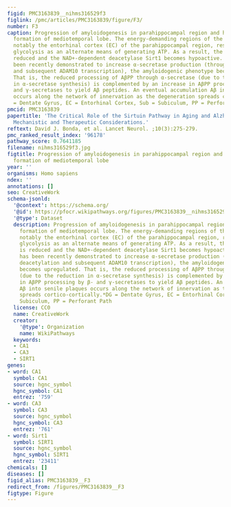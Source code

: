 ```yaml
---
figid: PMC3163839__nihms316529f3
figlink: /pmc/articles/PMC3163839/figure/F3/
number: F3
caption: Progression of amyloidogenesis in parahippocampal region and hippocampal
  formation of mediotemporal lobe. The energy-demanding regions of the brain, most
  notably the entorhinal cortex (EC) of the parahippocampal region, resort to aerobic
  glycolysis as an alternate means of generating ATP. As a result, the NAD+ pool is
  reduced and the NAD+-dependent deacetylase Sirt1 becomes hypoactive. As Sirt1 has
  been recently demonstrated to increase α-secretase production (through RARβ deacetylation
  and subsequent ADAM10 transcription), the amyloidogenic phenotype becomes upregulated.
  That is, the reduced processing of AβPP through α-secretase (due to the reduction
  in α-secretase synthesis) is complemented by an increase in AβPP processing by β-
  and γ-secretases to yield Aβ peptides. An eventual accumulation Aβ into senile plaques
  occurs along the network of innervation as the degeneration spreads cortico-cortically.*DG
  = Dentate Gyrus, EC = Entorhinal Cortex, Sub = Subiculum, PP = Perforant Path
pmcid: PMC3163839
papertitle: 'The Critical Role of the Sirtuin Pathway in Aging and Alzheimer Disease:
  Mechanistic and Therapeutic Considerations.'
reftext: David J. Bonda, et al. Lancet Neurol. ;10(3):275-279.
pmc_ranked_result_index: '96178'
pathway_score: 0.7641185
filename: nihms316529f3.jpg
figtitle: Progression of amyloidogenesis in parahippocampal region and hippocampal
  formation of mediotemporal lobe
year: ''
organisms: Homo sapiens
ndex: ''
annotations: []
seo: CreativeWork
schema-jsonld:
  '@context': https://schema.org/
  '@id': https://pfocr.wikipathways.org/figures/PMC3163839__nihms316529f3.html
  '@type': Dataset
  description: Progression of amyloidogenesis in parahippocampal region and hippocampal
    formation of mediotemporal lobe. The energy-demanding regions of the brain, most
    notably the entorhinal cortex (EC) of the parahippocampal region, resort to aerobic
    glycolysis as an alternate means of generating ATP. As a result, the NAD+ pool
    is reduced and the NAD+-dependent deacetylase Sirt1 becomes hypoactive. As Sirt1
    has been recently demonstrated to increase α-secretase production (through RARβ
    deacetylation and subsequent ADAM10 transcription), the amyloidogenic phenotype
    becomes upregulated. That is, the reduced processing of AβPP through α-secretase
    (due to the reduction in α-secretase synthesis) is complemented by an increase
    in AβPP processing by β- and γ-secretases to yield Aβ peptides. An eventual accumulation
    Aβ into senile plaques occurs along the network of innervation as the degeneration
    spreads cortico-cortically.*DG = Dentate Gyrus, EC = Entorhinal Cortex, Sub =
    Subiculum, PP = Perforant Path
  license: CC0
  name: CreativeWork
  creator:
    '@type': Organization
    name: WikiPathways
  keywords:
  - CA1
  - CA3
  - SIRT1
genes:
- word: CA1
  symbol: CA1
  source: hgnc_symbol
  hgnc_symbol: CA1
  entrez: '759'
- word: CA3
  symbol: CA3
  source: hgnc_symbol
  hgnc_symbol: CA3
  entrez: '761'
- word: Sirt1
  symbol: SIRT1
  source: hgnc_symbol
  hgnc_symbol: SIRT1
  entrez: '23411'
chemicals: []
diseases: []
figid_alias: PMC3163839__F3
redirect_from: /figures/PMC3163839__F3
figtype: Figure
---
```

